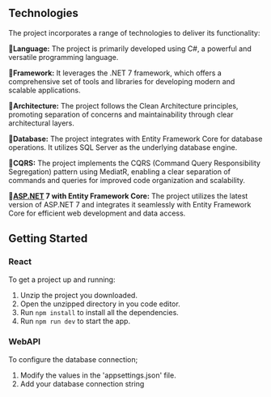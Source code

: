 ## 	Technologies

The project incorporates a range of technologies to deliver its functionality:

:small_blue_diamond:__Language:__ The project is primarily developed using C#, a powerful and versatile programming language.

:small_blue_diamond:**Framework:** It leverages the .NET 7 framework, which offers a comprehensive set of tools and libraries for developing modern and scalable applications.

:small_blue_diamond:**Architecture:** The project follows the Clean Architecture principles, promoting separation of concerns and maintainability through clear architectural layers.

:small_blue_diamond:**Database:** The project integrates with Entity Framework Core for database operations. It utilizes SQL Server as the underlying database engine.

:small_blue_diamond:**CQRS:** The project implements the CQRS (Command Query Responsibility Segregation) pattern using MediatR, enabling a clear separation of commands and queries for improved code organization and scalability.

:small_blue_diamond:**[ASP.NET](http://asp.net/) 7 with Entity Framework Core:** The project utilizes the latest version of ASP.NET 7 and integrates it seamlessly with Entity Framework Core for efficient web development and data access.



## Getting Started

### React

To get a project up and running:
1. Unzip the project you downloaded.
2. Open the unzipped directory in you code editor.
3. Run `npm install` to install all the dependencies.
4. Run `npm run dev` to start the app.

### WebAPI

To configure the database connection;<br/>
1. Modify the values in the 'appsettings.json' file.
2. Add your database connection string
